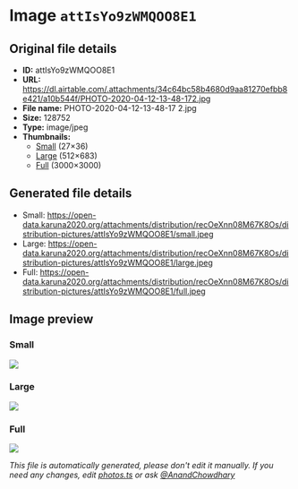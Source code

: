 # Image `attIsYo9zWMQOO8E1`

## Original file details

- **ID:** attIsYo9zWMQOO8E1
- **URL:** https://dl.airtable.com/.attachments/34c64bc58b4680d9aa81270efbb8e421/a10b544f/PHOTO-2020-04-12-13-48-172.jpg
- **File name:** PHOTO-2020-04-12-13-48-17 2.jpg
- **Size:** 128752
- **Type:** image/jpeg
- **Thumbnails:**
  - [Small](https://dl.airtable.com/.attachmentThumbnails/2de89c414251bbc773a73dbd38c9a4bc/86cfc87f) (27×36)
  - [Large](https://dl.airtable.com/.attachmentThumbnails/6b9c09f3429b19732933df16971b2c1e/e0abb674) (512×683)
  - [Full](https://dl.airtable.com/.attachmentThumbnails/a2abcde111548645298b1951da12edbc/0b524513) (3000×3000)

## Generated file details

- Small: https://open-data.karuna2020.org/attachments/distribution/recOeXnn08M67K8Os/distribution-pictures/attIsYo9zWMQOO8E1/small.jpeg
- Large: https://open-data.karuna2020.org/attachments/distribution/recOeXnn08M67K8Os/distribution-pictures/attIsYo9zWMQOO8E1/large.jpeg
- Full: https://open-data.karuna2020.org/attachments/distribution/recOeXnn08M67K8Os/distribution-pictures/attIsYo9zWMQOO8E1/full.jpeg

## Image preview

### Small

![](https://open-data.karuna2020.org/attachments/distribution/recOeXnn08M67K8Os/distribution-pictures/attIsYo9zWMQOO8E1/small.jpeg)

### Large

![](https://open-data.karuna2020.org/attachments/distribution/recOeXnn08M67K8Os/distribution-pictures/attIsYo9zWMQOO8E1/large.jpeg)

### Full

![](https://open-data.karuna2020.org/attachments/distribution/recOeXnn08M67K8Os/distribution-pictures/attIsYo9zWMQOO8E1/full.jpeg)

_This file is automatically generated, please don't edit it manually. If you need any changes, edit [photos.ts](/photos.ts) or ask [@AnandChowdhary](https://github.com/AnandChowdhary)_
